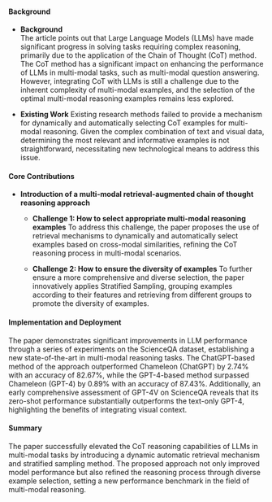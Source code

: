 #### Background
- **Background**       
The article points out that Large Language Models (LLMs) have made significant progress in solving tasks requiring complex reasoning, primarily due to the application of the Chain of Thought (CoT) method. The CoT method has a significant impact on enhancing the performance of LLMs in multi-modal tasks, such as multi-modal question answering. However, integrating CoT with LLMs is still a challenge due to the inherent complexity of multi-modal examples, and the selection of the optimal multi-modal reasoning examples remains less explored.

- **Existing Work**
Existing research methods failed to provide a mechanism for dynamically and automatically selecting CoT examples for multi-modal reasoning. Given the complex combination of text and visual data, determining the most relevant and informative examples is not straightforward, necessitating new technological means to address this issue.

#### Core Contributions
  - **Introduction of a multi-modal retrieval-augmented chain of thought reasoning approach**
    - **Challenge 1: How to select appropriate multi-modal reasoning examples**
        To address this challenge, the paper proposes the use of retrieval mechanisms to dynamically and automatically select examples based on cross-modal similarities, refining the CoT reasoning process in multi-modal scenarios.

    - **Challenge 2: How to ensure the diversity of examples**
        To further ensure a more comprehensive and diverse selection, the paper innovatively applies Stratified Sampling, grouping examples according to their features and retrieving from different groups to promote the diversity of examples.

#### Implementation and Deployment
The paper demonstrates significant improvements in LLM performance through a series of experiments on the ScienceQA dataset, establishing a new state-of-the-art in multi-modal reasoning tasks. The ChatGPT-based method of the approach outperformed Chameleon (ChatGPT) by 2.74% with an accuracy of 82.67%, while the GPT-4-based method surpassed Chameleon (GPT-4) by 0.89% with an accuracy of 87.43%. Additionally, an early comprehensive assessment of GPT-4V on ScienceQA reveals that its zero-shot performance substantially outperforms the text-only GPT-4, highlighting the benefits of integrating visual context.

#### Summary
The paper successfully elevated the CoT reasoning capabilities of LLMs in multi-modal tasks by introducing a dynamic automatic retrieval mechanism and stratified sampling method. The proposed approach not only improved model performance but also refined the reasoning process through diverse example selection, setting a new performance benchmark in the field of multi-modal reasoning.